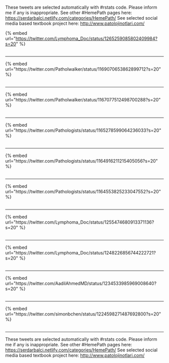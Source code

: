 

These tweets are selected automatically with #rstats code. Please inform me if any is inappropriate.
See other #HemePath pages here: https://serdarbalci.netlify.com/categories/HemePath/ 
See selected social media based textbook project here: http://www.patolojinotlari.com/

{% embed url="https://twitter.com/Lymphoma_Doc/status/1265259085802409984?s=20" %}<br>
<br>
<hr>
{% embed url="https://twitter.com/Patholwalker/status/1169070653862899712?s=20" %}<br>
<br>
<hr>
{% embed url="https://twitter.com/Patholwalker/status/1167077512498700288?s=20" %}<br>
<br>
<hr>
{% embed url="https://twitter.com/Pathologists/status/1165278599064236033?s=20" %}<br>
<br>
<hr>
{% embed url="https://twitter.com/Pathologists/status/1164916211215405056?s=20" %}<br>
<br>
<hr>
{% embed url="https://twitter.com/Pathologists/status/1164553825233047552?s=20" %}<br>
<br>
<hr>
{% embed url="https://twitter.com/Lymphoma_Doc/status/1255474680913371136?s=20" %}<br>
<br>
<hr>
{% embed url="https://twitter.com/Lymphoma_Doc/status/1248226856744222721?s=20" %}<br>
<br>
<hr>
{% embed url="https://twitter.com/AadilAhmedMD/status/1234533985969008640?s=20" %}<br>
<br>
<hr>
{% embed url="https://twitter.com/simonbchen/status/1224598271487692800?s=20" %}<br>
<br>
<hr>


These tweets are selected automatically with #rstats code. Please inform me if any is inappropriate.
See other #HemePath pages here: https://serdarbalci.netlify.com/categories/HemePath/ 
See selected social media based textbook project here: http://www.patolojinotlari.com/
